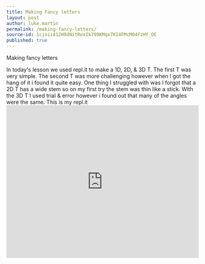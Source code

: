 ```yaml
---
title: Making Fancy letters
layout: post
author: luke.martin
permalink: /making-fancy-letters/
source-id: 1cjoii412H9dNitRexIk799KMqx7KI4FMcMO4FzHY_OE
published: true
---
```

Making fancy letters

In today's lesson we used repl.it to make a 1D, 2D, & 3D T. The first T was very simple. The second T was more challenging however when I got the hang of it i found it quite easy. One thing I struggled with was I forgot that a 2D T has a wide stem so on my first try the stem was thin like a stick. With the 3D T I used trial & error however i found out that many of the angles were the same. This is my repl.it <iframe height="400px" width="100%" src="https://repl.it/@LukeMartin2/Writing-Letters?lite=true" scrolling="no" frameborder="no" allowtransparency="true" allowfullscreen="true" sandbox="allow-forms allow-pointer-lock allow-popups allow-same-origin allow-scripts allow-modals"></iframe> 

